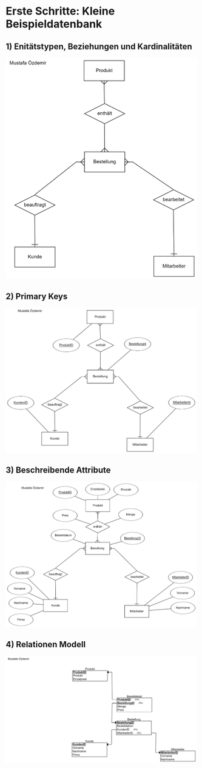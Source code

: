 # Erste Schritte: Kleine Beispieldatenbank

## 1) Enitätstypen, Beziehungen und Kardinalitäten

![Enitätstypen, Beziehungen und Kardinalitäten](png/SQLSeminar-ErModell_1-3.png)

## 2) Primary Keys

![PPrimary KeysKS](png/SQL_Seminar_ERModel_4.png)

## 3) Beschreibende Attribute

![Beschreibende Attribute](png/SQL_Seminar_5_Attribute.png)

## 4) Relationen Modell

![Relationen Modell](png/SQL_Seminar_6_Relations_Modell_.png)
